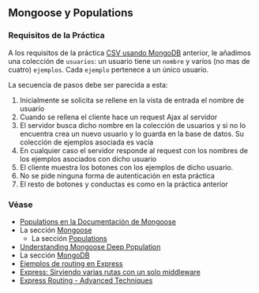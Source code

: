 <!-- toc -->
## Mongoose y Populations

### Requisitos de la Práctica

A los requisitos de la práctica [CSV usando MongoDB](practicamongodb.md)
anterior, le añadimos una colección de `usuarios`: un usuario tiene un `nombre` y varios (no mas de cuatro) `ejemplos`. Cada `ejemplo` pertenece a un único usuario.

La secuencia de pasos debe ser parecida a esta:

1. Inicialmente se solicita se rellene en la vista de entrada el nombre de usuario 
2. Cuando se rellena el cliente hace un request Ajax al servidor
3. El servidor busca dicho nombre en la colección de usuarios y si no lo encuentra crea un nuevo usuario y lo guarda en la base de datos. Su colección de ejemplos asociada es vacía
4. En cualquier caso el servidor responde al request con 
los nombres de los ejemplos asociados con dicho usuario
5. El cliente muestra los botones con los ejemplos de dicho usuario.
6. No se pide ninguna forma de autenticación en esta práctica
7. El resto de botones y conductas es como en la práctica anterior

### Véase

* [Populations en la Documentación de Mongoose](http://mongoosejs.com/docs/populate.html)
* La sección [Mongoose](../apuntes/db/mongo/mongoose.md)
  * La sección [Populations](../apuntes/db/mongo/mongoose.md#population)
* [Understanding Mongoose Deep Population](http://frontendcollisionblog.com/mongodb/2016/01/24/mongoose-populate.html)
* La sección [MongoDB](../apuntes/db/mongo/mongodb.md)
* [Ejemplos de routing en Express](https://github.com/SYTW/basic-routing-express)
* [Express: Sirviendo varias rutas con un solo middleware](../apuntes/express.md#sirviendo-varias-rutas-con-un-solo-middleware)
* [Express Routing - Advanced Techniques](http://jilles.me/express-routing-advanced-techniques/)





